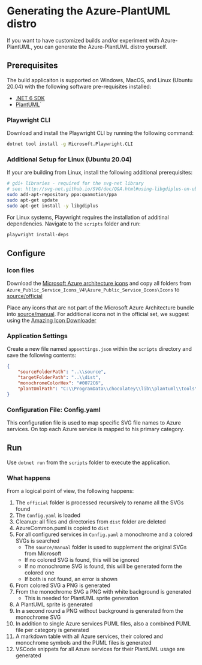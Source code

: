 # Generating the Azure-PlantUML distro

If you want to have customized builds and/or experiment with Azure-PlantUML, you can generate the Azure-PlantUML distro yourself.

## Prerequisites

The build applicaiton is supported on Windows, MacOS, and Linux (Ubuntu 20.04) with the following software pre-requisites installed:

* [.NET 6 SDK](https://dotnet.microsoft.com/en-us/download)
* [PlantUML](https://plantuml.com/download)`

### Playwright CLI

Download and install the Playwright CLI by running the following command:

```bash
dotnet tool install -g Microsoft.Playwright.CLI
```

### Additional Setup for Linux (Ubuntu 20.04)

If your are building from Linux, install the following additional prerequisites:

```bash
# gdi+ libraries - required for the svg-net library
# see: http://svg-net.github.io/SVG/doc/Q&A.html#using-libgdiplus-on-ubuntu-linux
sudo add-apt-repository ppa:quamotion/ppa
sudo apt-get update
sudo apt-get install -y libgdiplus
```

For Linux systems, Playwright requires the installation of additinal dependencies. Navigate to the `scripts` folder and run:

```bash
playwright install-deps
```

## Configure

### Icon files

Download the [Microsoft Azure architecture icons](https://docs.microsoft.com/en-us/azure/architecture/icons/) and copy all folders from `Azure_Public_Service_Icons_V4\Azure_Public_Service_Icons\Icons` to [source/official](../source/official)

Place any icons that are not part of the Microsoft Azure Architecture bundle into [source/manual](../source/manual). For additional icons not in the official set, we suggest using the [Amazing Icon Downloader](https://chrome.google.com/webstore/detail/amazing-icon-downloader/kllljifcjfleikiipbkdcgllbllahaob/)

### Application Settings

Create a new file named `appsettings.json` within the `scripts` directory and save the following contents:

```json
{
    "sourceFolderPath": "..\\source",
    "targetFolderPath": "..\\dist",
    "monochromeColorHex": "#0072C6",
    "plantUmlPath": "C:\\ProgramData\\chocolatey\\lib\\plantuml\\tools\\plantuml.jar"
}
```

### Configuration File: Config.yaml

This configuration file is used to map specific SVG file names to Azure services.
On top each Azure service is mapped to his primary category.

## Run

Use `dotnet run` from the `scripts` folder to execute the application.

### What happens

From a logical point of view, the following happens:

1. The `official` folder is processed recursively to rename all the SVGs found
1. The `Config.yaml` is loaded
1. Cleanup: all files and directories from `dist` folder are deleted
1. AzureCommon.puml is copied to `dist`
1. For all configured services in `Config.yaml` a monochrome and a colored SVGs is searched
    * The `source/manual` folder is used to supplement the original SVGs from Microsoft
    * If no colored SVG is found, this will be ignored
    * If no monochrome SVG is found, this will be generated form the colored one
    * If both is not found, an error is shown
1. From colored SVG a PNG is generated
1. From the monochrome SVG a PNG with white background is generated
    * This is needed for PlantUML sprite generation
1. A PlantUML sprite is generated
1. In a second round a PNG without background is generated from the monochrome SVG
1. In addition to single Azure services PUML files, also a combined PUML file per category is generated
1. A markdown table with all Azure services, their colored and monochrome symbols and the PUML files is generated
1. VSCode snippets for all Azure services for their PlantUML usage are generated
